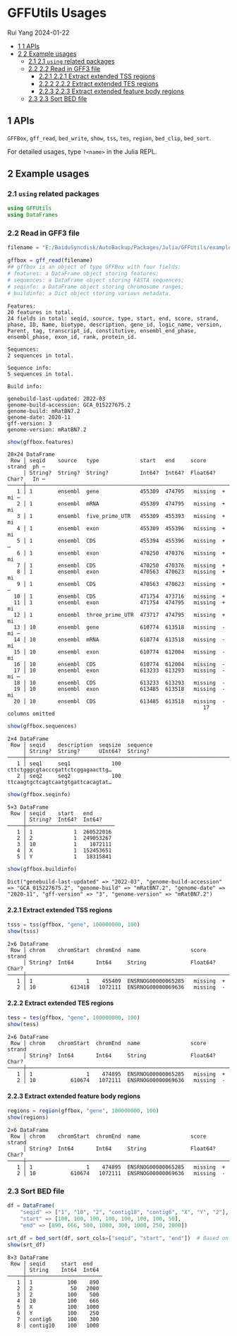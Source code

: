# GFFUtils Usages
Rui Yang
2024-01-22

- [<span class="toc-section-number">1</span>
  <span class="header-section-number">1</span> APIs](#apis)
- [<span class="toc-section-number">2</span>
  <span class="header-section-number">2</span> Example
  usages](#example-usages)
  - [<span class="toc-section-number">2.1</span>
    <span class="header-section-number">2.1</span> `using` related
    packages](#using-related-packages)
  - [<span class="toc-section-number">2.2</span>
    <span class="header-section-number">2.2</span> Read in GFF3
    file](#read-in-gff3-file)
    - [<span class="toc-section-number">2.2.1</span>
      <span class="header-section-number">2.2.1</span> Extract extended
      TSS regions](#extract-extended-tss-regions)
    - [<span class="toc-section-number">2.2.2</span>
      <span class="header-section-number">2.2.2</span> Extract extended
      TES regions](#extract-extended-tes-regions)
    - [<span class="toc-section-number">2.2.3</span>
      <span class="header-section-number">2.2.3</span> Extract extended
      feature body regions](#extract-extended-feature-body-regions)
  - [<span class="toc-section-number">2.3</span>
    <span class="header-section-number">2.3</span> Sort BED
    file](#sort-bed-file)

## <span class="header-section-number">1</span> APIs

`GFFBox`, `gff_read`, `bed_write`, `show`, `tss`, `tes`, `region`,
`bed_clip`, `bed_sort`.

For detailed usages, type `?<name>` in the Julia REPL.

## <span class="header-section-number">2</span> Example usages

### <span class="header-section-number">2.1</span> `using` related packages

``` julia
using GFFUtils
using DataFrames
```

### <span class="header-section-number">2.2</span> Read in GFF3 file

``` julia
filename = "E:/BaiduSyncdisk/AutoBackup/Packages/Julia/GFFUtils/exampledata/example.gff3"

gffbox = gff_read(filename)
## gffbox is an object of type GFFBox with four fields:
# features: a DataFrame object storing features;
# sequences: a DataFrame object storing FASTA sequences;
# seqinfo: a DataFrame object storing chromosome ranges;
# buildinfo: a Dict object storing various metadata.
```

    Features: 
    20 features in total.
    24 fields in total: seqid, source, type, start, end, score, strand, phase, ID, Name, biotype, description, gene_id, logic_name, version, Parent, tag, transcript_id, constitutive, ensembl_end_phase, ensembl_phase, exon_id, rank, protein_id.

    Sequences: 
    2 sequences in total.

    Sequence info: 
    5 sequences in total.

    Build info: 

    genebuild-last-updated: 2022-03
    genome-build-accession: GCA_015227675.2
    genome-build: mRatBN7.2
    genome-date: 2020-11
    gff-version: 3
    genome-version: mRatBN7.2

``` julia
show(gffbox.features)
```

    20×24 DataFrame
     Row │ seqid    source   type             start   end     score     strand  ph ⋯
         │ String?  String?  String?          Int64?  Int64?  Float64?  Char?   In ⋯
    ─────┼──────────────────────────────────────────────────────────────────────────
       1 │ 1        ensembl  gene             455309  474795   missing  +       mi ⋯
       2 │ 1        ensembl  mRNA             455309  474795   missing  +       mi
       3 │ 1        ensembl  five_prime_UTR   455309  455393   missing  +       mi
       4 │ 1        ensembl  exon             455309  455396   missing  +       mi
       5 │ 1        ensembl  CDS              455394  455396   missing  +          ⋯
       6 │ 1        ensembl  exon             470250  470376   missing  +       mi
       7 │ 1        ensembl  CDS              470250  470376   missing  +
       8 │ 1        ensembl  exon             470563  470623   missing  +       mi
       9 │ 1        ensembl  CDS              470563  470623   missing  +          ⋯
      10 │ 1        ensembl  CDS              471754  473716   missing  +
      11 │ 1        ensembl  exon             471754  474795   missing  +       mi
      12 │ 1        ensembl  three_prime_UTR  473717  474795   missing  +       mi
      13 │ 10       ensembl  gene             610774  613518   missing  -       mi ⋯
      14 │ 10       ensembl  mRNA             610774  613518   missing  -       mi
      15 │ 10       ensembl  exon             610774  612004   missing  -       mi
      16 │ 10       ensembl  CDS              610774  612004   missing  -
      17 │ 10       ensembl  exon             613233  613293   missing  -       mi ⋯
      18 │ 10       ensembl  CDS              613233  613293   missing  -
      19 │ 10       ensembl  exon             613485  613518   missing  -       mi
      20 │ 10       ensembl  CDS              613485  613518   missing  -
                                                                  17 columns omitted

``` julia
show(gffbox.sequences)
```

    2×4 DataFrame
     Row │ seqid    description  seqsize  sequence                          
         │ String?  String?      UInt64?  String?                           
    ─────┼──────────────────────────────────────────────────────────────────
       1 │ seq1     seq1             100  cttctgggcgtacccgattctcggagaacttg…
       2 │ seq2     seq2             100  ttcaagtgctcagtcaatgtgattcacagtat…

``` julia
show(gffbox.seqinfo)
```

    5×3 DataFrame
     Row │ seqid    start   end       
         │ String?  Int64?  Int64?    
    ─────┼────────────────────────────
       1 │ 1             1  260522016
       2 │ 2             1  249053267
       3 │ 10            1    1072111
       4 │ X             1  152453651
       5 │ Y             1   18315841

``` julia
show(gffbox.buildinfo)
```

    Dict("genebuild-last-updated" => "2022-03", "genome-build-accession" => "GCA_015227675.2", "genome-build" => "mRatBN7.2", "genome-date" => "2020-11", "gff-version" => "3", "genome-version" => "mRatBN7.2")

#### <span class="header-section-number">2.2.1</span> Extract extended TSS regions

``` julia
tsss = tss(gffbox, "gene", 100000000, 100)
show(tsss)
```

    2×6 DataFrame
     Row │ chrom    chromStart  chromEnd  name                score     strand 
         │ String?  Int64       Int64     String              Float64?  Char?  
    ─────┼─────────────────────────────────────────────────────────────────────
       1 │ 1                 1    455409  ENSRNOG00000065285   missing  +
       2 │ 10           613418   1072111  ENSRNOG00000069636   missing  -

#### <span class="header-section-number">2.2.2</span> Extract extended TES regions

``` julia
tess = tes(gffbox, "gene", 100000000, 100)
show(tess)
```

    2×6 DataFrame
     Row │ chrom    chromStart  chromEnd  name                score     strand 
         │ String?  Int64       Int64     String              Float64?  Char?  
    ─────┼─────────────────────────────────────────────────────────────────────
       1 │ 1                 1    474895  ENSRNOG00000065285   missing  +
       2 │ 10           610674   1072111  ENSRNOG00000069636   missing  -

#### <span class="header-section-number">2.2.3</span> Extract extended feature body regions

``` julia
regions = region(gffbox, "gene", 100000000, 100)
show(regions)
```

    2×6 DataFrame
     Row │ chrom    chromStart  chromEnd  name                score     strand 
         │ String?  Int64       Int64     String              Float64?  Char?  
    ─────┼─────────────────────────────────────────────────────────────────────
       1 │ 1                 1    474895  ENSRNOG00000065285   missing  +
       2 │ 10           610674   1072111  ENSRNOG00000069636   missing  -

### <span class="header-section-number">2.3</span> Sort BED file

``` julia
df = DataFrame(
    "seqid" => ["1", "10", "2", "contig10", "contig6", "X", "Y", "2"],
    "start" => [100, 100, 100, 100, 100, 100, 100, 50],
    "end" => [890, 666, 500, 1000, 300, 1000, 250, 2000])

srt_df = bed_sort(df, sort_cols=["seqid", "start", "end"])  # Based on the first three columns in a BED file
show(srt_df)
```

    8×3 DataFrame
     Row │ seqid     start  end   
         │ String    Int64  Int64 
    ─────┼────────────────────────
       1 │ 1           100    890
       2 │ 2            50   2000
       3 │ 2           100    500
       4 │ 10          100    666
       5 │ X           100   1000
       6 │ Y           100    250
       7 │ contig6     100    300
       8 │ contig10    100   1000
